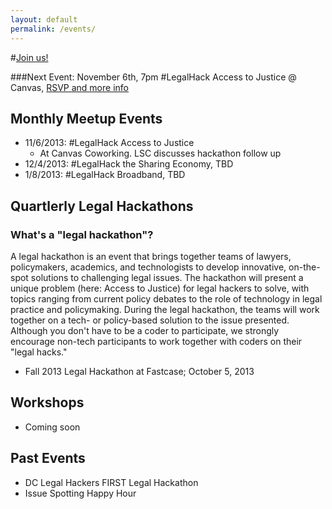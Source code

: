 ```yaml
---
layout: default
permalink: /events/
---
```


#[Join us!](http://www.meetup.com/DCLegalHackers)  

###Next Event: November 6th, 7pm #LegalHack Access to Justice @ Canvas, [RSVP and more info](http://www.meetup.com/DCLegalHackers/events/142943202/)

## Monthly Meetup Events

* 11/6/2013: #LegalHack Access to Justice
  * At Canvas Coworking. LSC discusses hackathon follow up
* 12/4/2013: #LegalHack the Sharing Economy, TBD 
* 1/8/2013: #LegalHack Broadband, TBD 

## Quartlerly Legal Hackathons  

### What's a "legal hackathon"?  

A legal hackathon is an event that brings together teams of lawyers, policymakers, academics, and technologists to develop innovative, on-the-spot solutions to challenging legal issues. The hackathon will present a unique problem (here: Access to Justice) for legal hackers to solve, with topics ranging from current policy debates to the role of technology in legal practice and policymaking. During the legal hackathon, the teams will work together on a tech- or policy-based solution to the issue presented. Although you don't have to be a coder to participate, we strongly encourage non-tech participants to work together with coders on their "legal hacks."
* Fall 2013 Legal Hackathon at Fastcase; October 5, 2013  

## Workshops  
* Coming soon  

## Past Events  

* DC Legal Hackers FIRST Legal Hackathon 
* Issue Spotting Happy Hour 

